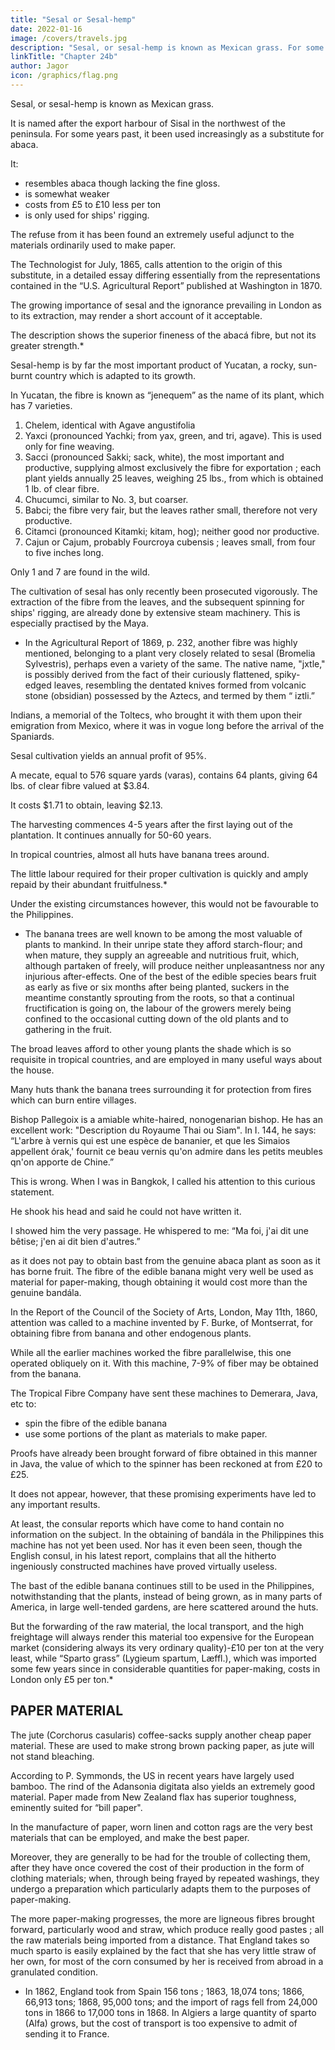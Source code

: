 ```yaml
---
title: "Sesal or Sesal-hemp"
date: 2022-01-16
image: /covers/travels.jpg
description: "Sesal, or sesal-hemp is known as Mexican grass. For some years past, it been used increasingly as a substitute for abaca"
linkTitle: "Chapter 24b"
author: Jagor
icon: /graphics/flag.png
---
```



Sesal, or sesal-hemp is known as Mexican grass. 

It is named after the export harbour of Sisal in the northwest of the peninsula.  For some years past, it been used increasingly as a substitute for abaca.

It:
- resembles abaca though lacking the fine gloss. 
- is somewhat weaker
- costs from £5 to £10 less per ton
- is only used for ships' rigging.

The refuse from it has been found an extremely useful adjunct to the materials ordinarily used to make paper. 

The Technologist for July, 1865, calls attention to the origin of this substitute, in a detailed essay differing essentially from the representations contained in the “U.S. Agricultural Report” published at Washington in 1870.

<!-- • "Rapport Consulaire Belge,” XIV., 68. -->

The growing importance of sesal and the ignorance prevailing in London as to its extraction, may render a short account of it acceptable.

The description shows the superior fineness of the abacá fibre, but not its greater strength.*

Sesal-hemp is by far the most important product of Yucatan, a rocky, sun-burnt country which is adapted to its growth.<!--  of ses the fibre.  -->

In Yucatan, the fibre is known as “jenequem” as the name of its plant, which has 7 varieties. 

1. Chelem, identical with Agave angustifolia
2. Yaxci (pronounced Yachki; from yax, green, and tri, agave). This is used only for fine weaving.
3. Sacci (pronounced Sakki; sack, white), the most important and productive, supplying almost exclusively the fibre for exportation ; each plant yields annually 25 leaves, weighing 25 lbs., from which is obtained 1 lb. of clear fibre. 
4. Chucumci, similar to No. 3, but coarser.
5. Babci; the fibre very fair, but the leaves rather small, therefore not very productive.
6. Citamci (pronounced Kitamki; kitam, hog); neither good nor productive. 
7. Cajun or Cajum, probably Fourcroya cubensis ; leaves small, from four to five inches long. 

Only 1 and 7 are found in the wild.

The cultivation of sesal has only recently been prosecuted vigorously. The extraction of the fibre from the leaves, and the subsequent spinning for ships' rigging, are already done by extensive steam machinery. This is especially practised by the Maya. 

* In the Agricultural Report of 1869, p. 232, another fibre was highly mentioned, belonging to a plant very closely related to sesal (Bromelia Sylvestris), perhaps even a variety of the same. The native name, "jxtle," is possibly derived from the fact of their curiously flattened, spiky-edged leaves, resembling the dentated knives formed from volcanic stone (obsidian) possessed by the Aztecs, and termed by them “ iztli.”

 
Indians, a memorial of the Toltecs, who brought it with them upon their emigration from Mexico, where it was in vogue long before the arrival of the Spaniards.

Sesal cultivation yields an annual profit of 95%. 

A mecate, equal to 576 square yards (varas), contains 64 plants, giving 64 lbs. of clear fibre valued at $3.84. 

It costs $1.71 to obtain, leaving $2.13. 

The harvesting commences 4-5 years after the first laying out of the plantation. It continues annually for 50-60 years.

In tropical countries, almost all huts have banana trees around. 

<!-- the idea presented itself to neglected, which might be done by the mere labour of obtaining it; besides which,  -->

The little labour required for their proper cultivation is quickly and amply repaid by their abundant fruitfulness.* 

Under the existing circumstances however, this would not be favourable to the Philippines.

* The banana trees are well known to be among the most valuable of plants to mankind. In their unripe state they afford starch-flour; and when mature, they supply an agreeable and nutritious fruit, which, although partaken of freely, will produce neither unpleasantness nor any injurious after-effects. One of the best of the edible species bears fruit as early as five or six months after being planted, suckers in the meantime constantly sprouting from the roots, so that a continual fructification is going on, the labour of the growers merely being confined to the occasional cutting down of the old plants and to gathering in the fruit. 

The broad leaves afford to other young plants the shade which is so requisite in tropical countries, and are employed in many useful ways about the house. 

Many huts thank the banana trees surrounding it for protection from fires which can burn entire villages. 

<!-- , generally speaking, lays the village in ashes. I should here like to make an observation upon a mistake which has spread rather widely.  -->

Bishop Pallegoix is a amiable white-haired, nonogenarian bishop. He has an excellent work: "Description du Royaume Thai ou Siam". In I. 144, he says: “L'arbre à vernis qui est une espèce de bananier, et que les Simaios appellent órak,' fournit ce beau vernis qu'on admire dans les petits meubles qn'on apporte de Chine.” 

This is wrong. When I was in Bangkok, I called his attention to this curious statement. 

He shook his head and said he could not have written it. 

I showed him the very passage. He whispered to me: “Ma foi, j'ai dit une bêtise; j'en ai dit bien d'autres.”

<!--  whispered he in my ear, holding up his hand as if afraid somebody might overhear him. -->

as it does not pay to obtain bast from the genuine abaca plant as soon as it has borne fruit. The fibre of the edible banana might very well be used as material for paper-making, though obtaining it would cost more than the genuine bandála. 

In the Report of the Council of the Society of Arts, London, May 11th, 1860, attention was called to a machine invented by F. Burke, of Montserrat, for obtaining fibre from banana and other endogenous plants.

While all the earlier machines worked the fibre parallelwise, this one operated obliquely on it. With this machine, 7-9% of fiber may be obtained from the banana. 

The Tropical Fibre Company have sent these machines to Demerara, Java, etc to:
- spin the fibre of the edible banana
- use some portions of the plant as materials to make paper. 

Proofs have already been brought forward of fibre obtained in this manner in Java, the value of which to the spinner has been reckoned at from £20 to £25. 

It does not appear, however, that these promising experiments have led to any important results. 

At least, the consular reports which have come to hand contain no information on the subject. In the obtaining of bandála in the Philippines this machine has not yet been used. Nor has it even been seen, though the English consul, in his latest report, complains that all the hitherto ingeniously constructed machines have proved virtually useless. 

The bast of the edible banana continues still to be used in the Philippines, notwithstanding that the plants, instead of being grown, as in many parts of America, in large well-tended gardens, are here scattered around the huts. 

But the forwarding of the raw material, the local transport, and the high freightage will always render this material too expensive for the European market (considering always its very ordinary quality)-£10 per ton at the very least, while “Sparto grass” (Lygieum spartum, Læffl.), which was imported some few years since in considerable quantities for paper-making, costs in London only £5 per ton.*



## PAPER MATERIAL

The jute (Corchorus casularis) coffee-sacks supply another cheap paper material. These are used to make strong brown packing paper, as jute will not stand bleaching. 

According to P. Symmonds, the US in recent years have largely used bamboo. The rind of the Adansonia digitata also yields an extremely good material. Paper made from New Zealand flax has superior toughness, eminently suited for “bill paper".

In the manufacture of paper, worn linen and cotton rags are the very best materials that can be employed, and make the best paper. 

Moreover, they are generally to be had for the trouble of collecting them, after they have once covered the cost of their production in the form of clothing materials; when, through being frayed by repeated washings, they undergo a preparation which particularly adapts them to the purposes of paper-making.

The more paper-making progresses, the more are ligneous fibres brought forward, particularly wood and straw, which produce really good pastes ; all the raw materials being imported from a distance. That England takes so much sparto is easily explained by the fact that she has very little straw of her own, for most of the corn consumed by her is received from abroad in a granulated condition.

* In 1862, England took from Spain 156 tons ; 1863, 18,074 tons; 1866, 66,913 tons; 1868, 95,000 tons; and the import of rags fell from 24,000 tons in 1866 to 17,000 tons in 1868. In Algiers a large quantity of sparto (Alfa) grows, but the cost of transport is too expensive to admit of sending it to France.
